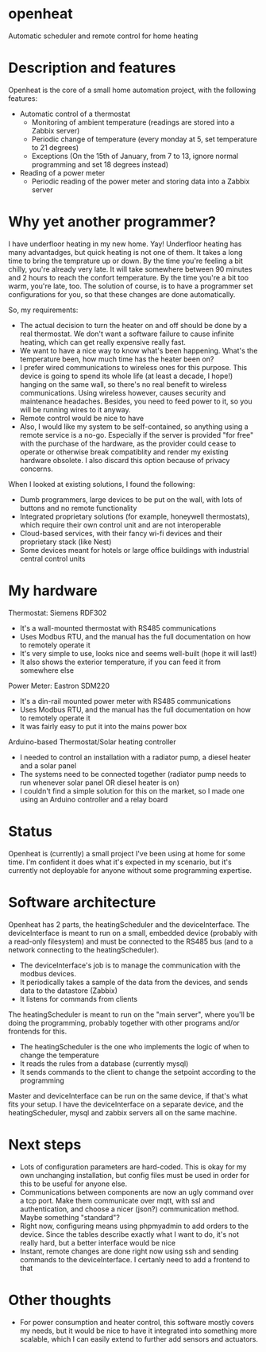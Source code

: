 # openheat
Automatic scheduler and remote control for home heating

# Description and features
Openheat is the core of a small home automation project, with the following features:
 - Automatic control of a thermostat
	- Monitoring of ambient temperature (readings are stored into a Zabbix server)
	- Periodic change of temperature (every monday at 5, set temperature to 21 degrees)
	- Exceptions (On the 15th of January, from 7 to 13, ignore normal programming and set 18 degrees instead)
 - Reading of a power meter
	- Periodic reading of the power meter and storing data into a Zabbix server

# Why yet another programmer?
I have underfloor heating in my new home. Yay!
Underfloor heating has many advantadges, but quick heating is not one of them. It takes a long time to bring the temprature up or down. By the time you're feeling a bit chilly, you're already very late. It will take somewhere between 90 minutes and 2 hours to reach the confort temperature. By the time you're a bit too warm, you're late, too. The solution of course, is to have a programmer set configurations for you, so that these changes are done automatically.

So, my requirements:
 - The actual decision to turn the heater on and off should be done by a real thermostat. We don't want a software failure to cause infinite heating, which can get really expensive really fast.
 - We want to have a nice way to know what's been happening. What's the temperature been, how much time has the heater been on?
 - I prefer wired communications to wireless ones for this purpose. This device is going to spend its whole life (at least a decade, I hope!) hanging on the same wall, so there's no real benefit to wireless communications. Using wireless however, causes security and maintenance headaches. Besides, you need to feed power to it, so you will be running wires to it anyway.
 - Remote control would be nice to have
 - Also, I would like my system to be self-contained, so anything using a remote service is a no-go. Especially if the server is provided "for free" with the purchase of the hardware, as the provider could cease to operate or otherwise break compatiblity and render my existing hardware obsolete. I also discard this option because of privacy concerns.

When I looked at existing solutions, I found the following:
 - Dumb programmers, large devices to be put on the wall, with lots of buttons and no remote functionality
 - Integrated proprietary solutions (for example, honeywell thermostats), which require their own control unit and are not interoperable
 - Cloud-based services, with their fancy wi-fi devices and their proprietary stack (like Nest)
 - Some devices meant for hotels or large office buildings with industrial central control units

# My hardware
Thermostat: Siemens RDF302
  - It's a wall-mounted thermostat with RS485 communications
  - Uses Modbus RTU, and the manual has the full documentation on how to remotely operate it
  - It's very simple to use, looks nice and seems well-built (hope it will last!)
  - It also shows the exterior temperature, if you can feed it from somewhere else

Power Meter: Eastron SDM220
  - It's a din-rail mounted power meter with RS485 communications
  - Uses Modbus RTU, and the manual has the full documentation on how to remotely operate it
  - It was fairly easy to put it into the mains power box

Arduino-based Thermostat/Solar heating controller
  - I needed to control an installation with a radiator pump, a diesel heater and a solar panel
  - The systems need to be connected together (radiator pump needs to run whenever solar panel OR diesel heater is on)
  - I couldn't find a simple solution for this on the market, so I made one using an Arduino controller and a relay board


# Status
Openheat is (currently) a small project I've been using at home for some time. I'm confident it does what it's expected in my scenario, but it's currently not deployable for anyone without some programming expertise.

# Software architecture
Openheat has 2 parts, the heatingScheduler and the deviceInterface.
The deviceInterface is meant to run on a small, embedded device (probably with a read-only filesystem) and must be connected to the RS485 bus (and to a network connecting to the heatingScheduler).
  - The deviceInterface's job is to manage the communication with the modbus devices.
  - It periodically takes a sample of the data from the devices, and sends data to the datastore (Zabbix)
  - It listens for commands from clients

The heatingScheduler is meant to run on the "main server", where you'll be doing the programming, probably together with other programs and/or frontends for this.
  - The heatingScheduler is the one who implements the logic of when to change the temperature
  - It reads the rules from a database (currently mysql)
  - It sends commands to the client to change the setpoint according to the programming

Master and deviceInterface can be run on the same device, if that's what fits your setup. I have the deviceInterface on a separate device, and the heatingScheduler, mysql and zabbix servers all on the same machine.

# Next steps
 - Lots of configuration parameters are hard-coded. This is okay for my own unchanging installation, but config files must be used in order for this to be useful for anyone else.
 - Communications between components are now an ugly command over a tcp port. Make them communicate over mqtt, with ssl and authentication, and choose a nicer (json?) communication method. Maybe something "standard"?
 - Right now, configuring means using phpmyadmin to add orders to the device. Since the tables describe exactly what I want to do, it's not really hard, but a better interface would be nice
 - Instant, remote changes are done right now using ssh and sending commands to the deviceInterface. I certanly need to add a frontend to that

# Other thoughts
 - For power consumption and heater control, this software mostly covers my needs, but it would be nice to have it integrated into something more scalable, which I can easily extend to further add sensors and actuators.
